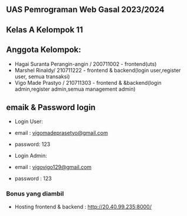 ## UAS Pemrograman Web Gasal 2023/2024

## Kelas A Kelompok 11


## Anggota Kelompok:
- Hagai Suranta Perangin-angin / 200711002 - frontend(uts)
- Marshel Rinaldy/ 210711222 - frontend & backend(login user,register user, semua transaksi)
- Vigo Made Prastyo / 210711303 - frontend & &backend(login admin,register admin,semua management admin)

## emaik & Password login
- Login User:
- email : vigomadeprasetyo@gmail.com
- password: 123

- Login Admin:
- email : vigovigo129@gmail.com
- password : 123


### Bonus yang diambil
- Hosting
   frontend & backend : http://20.40.99.235:8000/

